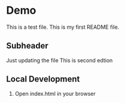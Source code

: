 # Demo


This is a test file. This is my first README file.

## Subheader

Just updating the file 
This is second edtion

## Local Development

1. Open index.html in your browser 